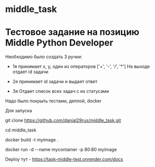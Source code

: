 # middle_task

# Тестовое задание на позицию Middle Python Developer

Необходимо было создать 3 ручки:

- 1я принимает x, y, один из операторов ['+', '-', '/', '*']
На выходе отдает id задачи

- 2я принимает id задачи и выдает ответ

- 3я Отдает список всех задач с их статусами

Надо было покрыть тестами, деплой, docker



Для запуска 

git clone https://github.com/danial29rus/middle_task.git

cd middle_task

docker build -t myimage .

docker run -d --name mycontainer -p 80:80 myimage

Deploy тут - https://task-middle-test.onrender.com/docs
